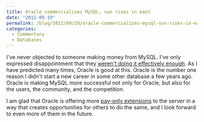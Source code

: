 ```yaml
---
title: Oracle commercializes MySQL, sun rises in east
date: "2011-09-19"
permalink: /blog/2011/09/19/oracle-commercializes-mysql-sun-rises-in-east/
categories:
  - Commentary
  - Databases
---
```

I've never objected to someone making money from MySQL. I've only expressed disappointment that they [weren't doing it effectively enough][1]. As I have predicted many times, Oracle is good at this. Oracle is the number one reason I didn't start a new career in some other database a few years ago. Oracle is making MySQL more successful not only for Oracle, but also for the users, the community, and the competition.

I am glad that Oracle is offering more [pay-only extensions][2] to the server in a way that creates opportunities for others to do the same, and I look forward to even more of them in the future.

 [1]: http://www.xaprb.com/blog/2007/08/12/what-would-make-me-buy-mysql-enterprise/
 [2]: http://blogs.oracle.com/MySQL/entry/new_commercial_extensions_for_mysql
